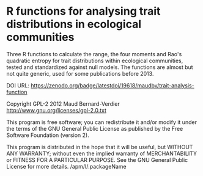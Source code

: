 # R functions for analysing trait distributions in ecological communities

Three R functions to calculate the range, the four moments and Rao's quadratic entropy for trait distributions within ecological communities, tested and standardized against null models.
The functions are almost but not quite generic, used for some publications before 2013.

DOI URL:
https://zenodo.org/badge/latestdoi/19618/maudbv/trait-analysis-function

Copyright GPL-2 2012 Maud Bernard-Verdier
http://www.gnu.org/licenses/gpl-2.0.txt

This program is free software; you can redistribute it and/or modify
it under the terms of the GNU General Public License as published by
the Free Software Foundation (version 2).

This program is distributed in the hope that it will be useful,
but WITHOUT ANY WARRANTY; without even the implied warranty of
MERCHANTABILITY or FITNESS FOR A PARTICULAR PURPOSE.  See the
GNU General Public License for more details.
/apm/l/:packageName


